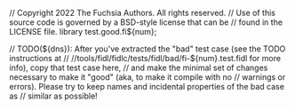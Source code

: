 // Copyright 2022 The Fuchsia Authors. All rights reserved.
// Use of this source code is governed by a BSD-style license that can be
// found in the LICENSE file.
library test.good.fi${num};

// TODO(${dns}): After you've extracted the "bad" test case (see the TODO instructions at
// //tools/fidl/fidlc/tests/fidl/bad/fi-${num}.test.fidl for more info), copy that test case here,
// and make the minimal set of changes necessary to make it "good" (aka, to make it compile with no
// warnings or errors). Please try to keep names and incidental properties of the bad case as
// similar as possible!
